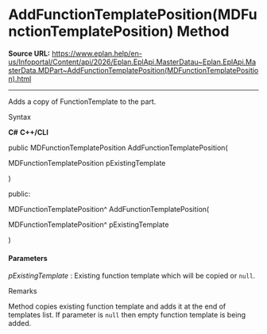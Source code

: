 # AddFunctionTemplatePosition(MDFunctionTemplatePosition) Method

**Source URL:** https://www.eplan.help/en-us/Infoportal/Content/api/2026/Eplan.EplApi.MasterDatau~Eplan.EplApi.MasterData.MDPart~AddFunctionTemplatePosition(MDFunctionTemplatePosition).html

---

Adds a copy of FunctionTemplate to the part.

Syntax

**C#**
**C++/CLI**


public MDFunctionTemplatePosition AddFunctionTemplatePosition( 

   MDFunctionTemplatePosition pExistingTemplate

)

public:

MDFunctionTemplatePosition^ AddFunctionTemplatePosition( 

   MDFunctionTemplatePosition^ pExistingTemplate

)


#### Parameters

*pExistingTemplate*
:   Existing function template which will be copied or `null`.

Remarks

Method copies existing function template and adds it at the end of templates list. If parameter is `null` then empty function template is being added.
